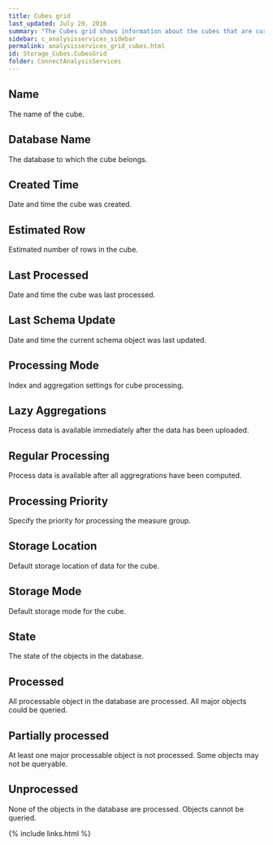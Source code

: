 ```yaml
---
title: Cubes grid
last_updated: July 29, 2016
summary: "The Cubes grid shows information about the cubes that are currently defined on the Analysis Services server."
sidebar: c_analysisservices_sidebar
permalink: analysisservices_grid_cubes.html
id: Storage_Cubes.CubesGrid
folder: ConnectAnalysisServices
---
```



## Name

The name of the cube.

## Database Name

The database to which the cube belongs.

## Created Time

Date and time the cube was created.

## Estimated Row

Estimated number of rows in the cube.

## Last Processed

Date and time the cube was last processed.

## Last Schema Update

Date and time the current schema object was last updated.

## Processing Mode

Index and aggregation settings for cube processing.

## Lazy Aggregations

Process data is available immediately after the data has been uploaded.

## Regular Processing

Process data is available after all aggregrations have been computed.

## Processing Priority

Specify the priority for processing the measure group.

## Storage Location

Default storage location of data for the cube.

## Storage Mode

Default storage mode for the cube.

## State

The state of the objects in the database.

## Processed

All processable object in the database are processed. All major objects could be queried.

## Partially processed

At least one major processable object is not processed. Some objects may not be queryable.

## Unprocessed

None of the objects in the database are processed. Objects cannot be queried.


{% include links.html %}
